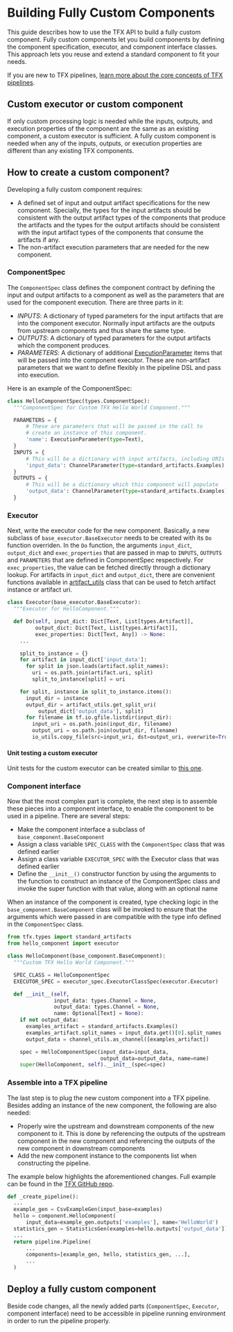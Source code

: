 # Building Fully Custom Components

This guide describes how to use the TFX API to build a fully custom component.
Fully custom components let you build components by defining the component
specification, executor, and component interface classes. This approach lets you
reuse and extend a standard component to fit your needs.

If you are new to TFX pipelines,
[learn more about the core concepts of TFX pipelines](understanding_tfx_pipelines).

## Custom executor or custom component

If only custom processing logic is needed while the inputs, outputs, and
execution properties of the component are the same as an existing component, a
custom executor is sufficient. A fully custom component is needed when any of
the inputs, outputs, or execution properties are different than any existing TFX
components.

## How to create a custom component?

Developing a fully custom component requires:

*   A defined set of input and output artifact specifications for the new
    component. Specially, the types for the input artifacts should be consistent
    with the output artifact types of the components that produce the artifacts
    and the types for the output artifacts should be consistent with the input
    artifact types of the components that consume the artifacts if any.
*   The non-artifact execution parameters that are needed for the new component.

### ComponentSpec

The `ComponentSpec` class defines the component contract by defining the input
and output artifacts to a component as well as the parameters that are used for
the component execution. There are three parts in it:

*   *INPUTS*: A dictionary of typed parameters for the input artifacts that are
    into the component executor. Normally input artifacts are the outputs from
    upstream components and thus share the same type.
*   *OUTPUTS*: A dictionary of typed parameters for the output artifacts which
    the component produces.
*   *PARAMETERS*: A dictionary of additional
    [ExecutionParameter](https://github.com/tensorflow/tfx/blob/54aa6fbec6bffafa8352fe51b11251b1e44a2bf1/tfx/types/component_spec.py#L274)
    items that will be passed into the component executor. These are
    non-artifact parameters that we want to define flexibly in the pipeline DSL
    and pass into execution.

Here is an example of the ComponentSpec:

```python
class HelloComponentSpec(types.ComponentSpec):
  """ComponentSpec for Custom TFX Hello World Component."""

  PARAMETERS = {
      # These are parameters that will be passed in the call to
      # create an instance of this component.
      'name': ExecutionParameter(type=Text),
  }
  INPUTS = {
      # This will be a dictionary with input artifacts, including URIs
      'input_data': ChannelParameter(type=standard_artifacts.Examples),
  }
  OUTPUTS = {
      # This will be a dictionary which this component will populate
      'output_data': ChannelParameter(type=standard_artifacts.Examples),
  }
```

### Executor

Next, write the executor code for the new component. Basically, a new subclass
of `base_executor.BaseExecutor` needs to be created with its `Do` function
overriden. In the `Do` function, the arguments `input_dict`, `output_dict` and
`exec_properties` that are passed in map to `INPUTS`, `OUTPUTS` and `PARAMETERS`
that are defined in ComponentSpec respectively. For `exec_properties`, the value
can be fetched directly through a dictionary lookup. For artifacts in
`input_dict` and `output_dict`, there are convenient functions available in
[artifact_utils](https://github.com/tensorflow/tfx/blob/41823f91dbdcb93195225a538968a80ba4bb1f55/tfx/types/artifact_utils.py)
class that can be used to fetch artifact instance or artifact uri.

```python
class Executor(base_executor.BaseExecutor):
  """Executor for HelloComponent."""

  def Do(self, input_dict: Dict[Text, List[types.Artifact]],
         output_dict: Dict[Text, List[types.Artifact]],
         exec_properties: Dict[Text, Any]) -> None:
    ...

    split_to_instance = {}
    for artifact in input_dict['input_data']:
      for split in json.loads(artifact.split_names):
        uri = os.path.join(artifact.uri, split)
        split_to_instance[split] = uri

    for split, instance in split_to_instance.items():
      input_dir = instance
      output_dir = artifact_utils.get_split_uri(
          output_dict['output_data'], split)
      for filename in tf.io.gfile.listdir(input_dir):
        input_uri = os.path.join(input_dir, filename)
        output_uri = os.path.join(output_dir, filename)
        io_utils.copy_file(src=input_uri, dst=output_uri, overwrite=True)
```

#### Unit testing a custom executor

Unit tests for the custom executor can be created similar to
[this one](https://github.com/tensorflow/tfx/blob/r0.15/tfx/components/transform/executor_test.py).

### Component interface

Now that the most complex part is complete, the next step is to assemble these
pieces into a component interface, to enable the component to be used in a
pipeline. There are several steps:

*   Make the component interface a subclass of `base_component.BaseComponent`
*   Assign a class variable `SPEC_CLASS` with the `ComponentSpec` class that was
    defined earlier
*   Assign a class variable `EXECUTOR_SPEC` with the Executor class that was
    defined earlier
*   Define the `__init__()` constructor function by using the arguments to the
    function to construct an instance of the ComponentSpec class and invoke the
    super function with that value, along with an optional name

When an instance of the component is created, type checking logic in the
`base_component.BaseComponent` class will be invoked to ensure that the
arguments which were passed in are compatible with the type info defined in the
`ComponentSpec` class.

```python
from tfx.types import standard_artifacts
from hello_component import executor

class HelloComponent(base_component.BaseComponent):
  """Custom TFX Hello World Component."""

  SPEC_CLASS = HelloComponentSpec
  EXECUTOR_SPEC = executor_spec.ExecutorClassSpec(executor.Executor)

  def __init__(self,
               input_data: types.Channel = None,
               output_data: types.Channel = None,
               name: Optional[Text] = None):
    if not output_data:
      examples_artifact = standard_artifacts.Examples()
      examples_artifact.split_names = input_data.get()[0].split_names
      output_data = channel_utils.as_channel([examples_artifact])

    spec = HelloComponentSpec(input_data=input_data,
                              output_data=output_data, name=name)
    super(HelloComponent, self).__init__(spec=spec)
```

### Assemble into a TFX pipeline

The last step is to plug the new custom component into a TFX pipeline. Besides
adding an instance of the new component, the following are also needed:

*   Properly wire the upstream and downstream components of the new component to
    it. This is done by referencing the outputs of the upstream component in the
    new component and referencing the outputs of the new component in downstream
    components
*   Add the new component instance to the components list when constructing the
    pipeline.

The example below highlights the aforementioned changes. Full example can be
found in the
[TFX GitHub repo](https://github.com/tensorflow/tfx/tree/master/tfx/examples/custom_components/hello_world).

```python
def _create_pipeline():
  ...
  example_gen = CsvExampleGen(input_base=examples)
  hello = component.HelloComponent(
      input_data=example_gen.outputs['examples'], name='HelloWorld')
  statistics_gen = StatisticsGen(examples=hello.outputs['output_data'])
  ...
  return pipeline.Pipeline(
      ...
      components=[example_gen, hello, statistics_gen, ...],
      ...
  )
```

## Deploy a fully custom component

Beside code changes, all the newly added parts (`ComponentSpec`, `Executor`,
component interface) need to be accessible in pipeline running environment in
order to run the pipeline properly.
